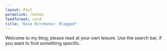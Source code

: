 ```yaml
---
layout: Post
permalink: /notes
feedformat: card
title: "Dale Hitchenor: Blogged"
---
```


Welcome to my blog; please read at your own leisure.
Use the search bar, if you want to find something specific.
